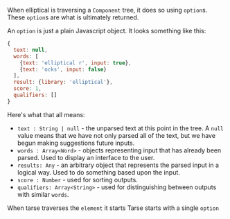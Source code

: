 When elliptical is traversing a `Component` tree, it does so using `option`s.
These `option`s are what is ultimately returned.

An `option` is just a plain Javascript object. It looks something like this:

```js
{
  text: null,
  words: [
    {text: 'elliptical r', input: true},
    {text: 'ocks', input: false}
  ],
  result: {library: 'elliptical'},
  score: 1,
  qualifiers: []
}
```

Here's what that all means:

- `text : String | null` - the unparsed text at this point in the tree.
A `null` value means that we have not only parsed all of the text, but we
have begun making suggestions future inputs.
- `words : Array<Word>` - objects representing input that has
already been parsed. Used to display an interface to the user.
- `results: Any` - an arbitrary object that represents the parsed input
in a logical way. Used to do something based upon the input.
- `score : Number` - used for sorting outputs.
- `qualifiers: Array<String>` - used for distinguishing between outputs
with similar `words`.

When tarse traverses the `element` it starts 
Tarse starts with a single `option`